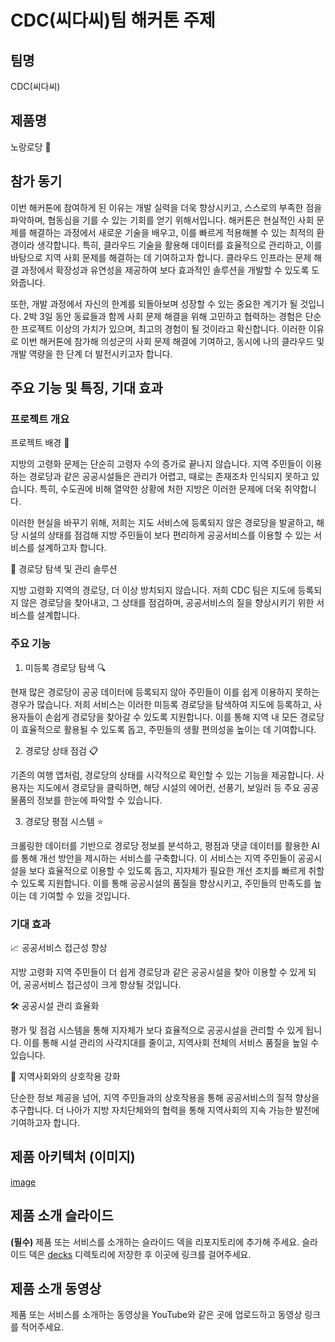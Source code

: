 # CDC(씨다씨)팀 해커톤 주제

## 팀명

CDC(씨다씨)

## 제품명

노랑로당 🌻

## 참가 동기

 이번 해커톤에 참여하게 된 이유는 개발 실력을 더욱 향상시키고, 스스로의 부족한 점을 파악하며, 협동심을 기를 수 있는 기회를 얻기 위해서입니다. 해커톤은 현실적인 사회 문제를 해결하는 과정에서 새로운 기술을 배우고, 이를 빠르게 적용해볼 수 있는 최적의 환경이라 생각합니다. 특히, 클라우드 기술을 활용해 데이터를 효율적으로 관리하고, 이를 바탕으로 지역 사회 문제를 해결하는 데 기여하고자 합니다. 클라우드 인프라는 문제 해결 과정에서 확장성과 유연성을 제공하여 보다 효과적인 솔루션을 개발할 수 있도록 도와줍니다.

또한, 개발 과정에서 자신의 한계를 되돌아보며 성장할 수 있는 중요한 계기가 될 것입니다. 2박 3일 동안 동료들과 함께 사회 문제 해결을 위해 고민하고 협력하는 경험은 단순한 프로젝트 이상의 가치가 있으며, 최고의 경험이 될 것이라고 확신합니다. 이러한 이유로 이번 해커톤에 참가해 의성군의 사회 문제 해결에 기여하고, 동시에 나의 클라우드 및 개발 역량을 한 단계 더 발전시키고자 합니다.

## 주요 기능 및 특징, 기대 효과

### 프로젝트 개요

프로젝트 배경 📖

 지방의 고령화 문제는 단순히 고령자 수의 증가로 끝나지 않습니다. 지역 주민들이 이용하는 경로당과 같은 공공시설들은 관리가 어렵고, 때로는 존재조차 인식되지 못하고 있습니다. 특히, 수도권에 비해 열악한 상황에 처한 지방은 이러한 문제에 더욱 취약합니다.

 이러한 현실을 바꾸기 위해, 저희는 지도 서비스에 등록되지 않은 경로당을 발굴하고, 해당 시설의 상태를 점검해 지방 주민들이 보다 편리하게 공공서비스를 이용할 수 있는 서비스를 설계하고자 합니다.

🚀 경로당 탐색 및 관리 솔루션

 지방 고령화 지역의 경로당, 더 이상 방치되지 않습니다. 저희 CDC 팀은 지도에 등록되지 않은 경로당을 찾아내고, 그 상태를 점검하며, 공공서비스의 질을 향상시키기 위한 서비스를 설계합니다.

### 주요 기능

1. 미등록 경로당 탐색 🔍

 현재 많은 경로당이 공공 데이터에 등록되지 않아 주민들이 이를 쉽게 이용하지 못하는 경우가 많습니다. 저희 서비스는 이러한 미등록 경로당을 탐색하여 지도에 등록하고, 사용자들이 손쉽게 경로당을 찾아갈 수 있도록 지원합니다. 이를 통해 지역 내 모든 경로당이 효율적으로 활용될 수 있도록 돕고, 주민들의 생활 편의성을 높이는 데 기여합니다.

2. 경로당 상태 점검 📋

 기존의 여행 앱처럼, 경로당의 상태를 시각적으로 확인할 수 있는 기능을 제공합니다. 사용자는 지도에서 경로당을 클릭하면, 해당 시설의 에어컨, 선풍기, 보일러 등 주요 공공물품의 정보를 한눈에 파악할 수 있습니다.

3. 경로당 평점 시스템 ⭐

 크롤링한 데이터를 기반으로 경로당 정보를 분석하고, 평점과 댓글 데이터를 활용한 AI를 통해 개선 방안을 제시하는 서비스를 구축합니다. 이 서비스는 지역 주민들이 공공시설을 보다 효율적으로 이용할 수 있도록 돕고, 지자체가 필요한 개선 조치를 빠르게 취할 수 있도록 지원합니다. 이를 통해 공공시설의 품질을 향상시키고, 주민들의 만족도를 높이는 데 기여할 수 있을 것입니다.

### 기대 효과

📈 공공서비스 접근성 향상

 지방 고령화 지역 주민들이 더 쉽게 경로당과 같은 공공시설을 찾아 이용할 수 있게 되어, 공공서비스 접근성이 크게 향상될 것입니다.

🛠 공공시설 관리 효율화

 평가 및 점검 시스템을 통해 지자체가 보다 효율적으로 공공시설을 관리할 수 있게 됩니다. 이를 통해 시설 관리의 사각지대를 줄이고, 지역사회 전체의 서비스 품질을 높일 수 있습니다.

🤝 지역사회와의 상호작용 강화

 단순한 정보 제공을 넘어, 지역 주민들과의 상호작용을 통해 공공서비스의 질적 향상을 추구합니다. 더 나아가 지방 자치단체와의 협력을 통해 지역사회의 지속 가능한 발전에 기여하고자 합니다.

## 제품 아키텍처 (이미지)

[image](https://github.com/hackersground-kr/hg-CDC-team/commit/fcabfa1a5383b368e88b031248b4f2684984ae2c)

## 제품 소개 슬라이드

**(필수)** 제품 또는 서비스를 소개하는 슬라이드 덱을 리포지토리에 추가해 주세요. 슬라이드 덱은 [decks](./decks) 디렉토리에 저장한 후 이곳에 링크를 걸어주세요.

## 제품 소개 동영상

제품 또는 서비스를 소개하는 동영상을 YouTube와 같은 곳에 업로드하고 동영상 링크를 적어주세요.

